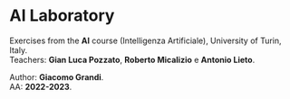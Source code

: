 # AI Laboratory

Exercises from the **AI** course (Intelligenza Artificiale), University of Turin, Italy.  
Teachers: **Gian Luca Pozzato**, **Roberto Micalizio** e **Antonio Lieto**.

Author: **Giacomo Grandi**.  
AA: **2022-2023**.  
